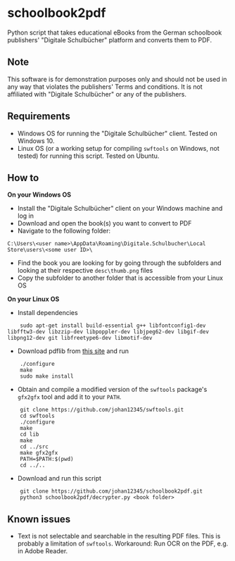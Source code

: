 schoolbook2pdf
==============

Python script that takes educational eBooks from the German schoolbook publishers' "Digitale Schulbücher" platform and
converts them to PDF.

Note
----
This software is for demonstration purposes only and should not be used in any way that violates the publishers' Terms
and conditions. It is not affiliated with "Digitale Schulbücher" or any of the publishers.

Requirements
------------
- Windows OS for running the "Digitale Schulbücher" client. Tested on Windows 10.
- Linux OS (or a working setup for compiling `swftools` on Windows, not tested) for running this script. Tested on Ubuntu.

How to
------
**On your Windows OS**
- Install the "Digitale Schulbücher" client on your Windows machine and log in
- Download and open the book(s) you want to convert to PDF
- Navigate to the following folder:
```
C:\Users\<user name>\AppData\Roaming\Digitale.Schulbucher\Local Store\users\<some user ID>\
```
- Find the book you are looking for by going through the subfolders and looking at their respective `desc\thumb.png`
files
- Copy the subfolder to another folder that is accessible from your Linux OS

**On your Linux OS**
- Install dependencies
```
    sudo apt-get install build-essential g++ libfontconfig1-dev libfftw3-dev libzzip-dev libpoppler-dev libjpeg62-dev libgif-dev libpng12-dev git libfreetype6-dev libmotif-dev
```
- Download pdflib from [this site](http://www.pdflib.com/download/free-software/pdflib-lite-7/) and run
```
    ./configure
    make
    sudo make install
```
- Obtain and compile a modified version of the `swftools` package's `gfx2gfx` tool and add it to your `PATH`.
```
    git clone https://github.com/johan12345/swftools.git
    cd swftools
    ./configure
    make
    cd lib
    make
    cd ../src
    make gfx2gfx
    PATH=$PATH:$(pwd)
    cd ../..
```
- Download and run this script
```
    git clone https://github.com/johan12345/schoolbook2pdf.git
    python3 schoolbook2pdf/decrypter.py <book folder>
```

Known issues
------------
- Text is not selectable and searchable in the resulting PDF files. This is probably a limitation of `swftools`.
Workaround: Run OCR on the PDF, e.g. in Adobe Reader.
